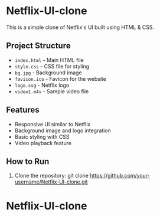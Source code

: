 # Netflix-UI-clone

This is a simple clone of Netflix's UI built using HTML & CSS.

## Project Structure

- `index.html` - Main HTML file
- `style.css` - CSS file for styling
- `bg.jpg` - Background image
- `favicon.ico` - Favicon for the website
- `logo.svg` - Netflix logo
- `video1.m4v` - Sample video file

## Features

- Responsive UI similar to Netflix
- Background image and logo integration
- Basic styling with CSS
- Video playback feature

## How to Run

1. Clone the repository:  git clone https://github.com/your-username/Netflix-UI-clone.git
# Netflix-UI-clone
